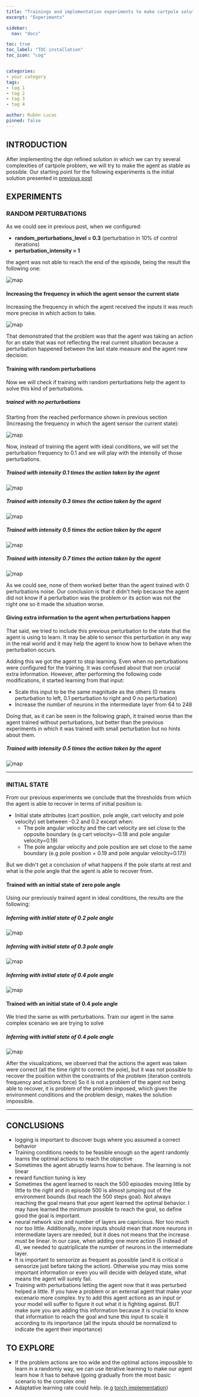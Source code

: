 ```yaml
---
title: "Trainings and implementation experiments to make cartpole solution more solid"
excerpt: "Experiments"

sidebar:
  nav: "docs"

toc: true
toc_label: "TOC installation"
toc_icon: "cog"


categories:
- your category
tags:
- tag 1
- tag 2
- tag 3
- tag 4

author: Rubén Lucas
pinned: false
---
```


## INTRODUCTION

After implementing the dqn refined solution in which we can try several complexities of cartpole problem,
we will try to make the agent as stable as possible.
Our starting point for the following experiments is the initial solution presented in [previous post](https://roboticslaburjc.github.io/2020-phd-ruben-lucas/projects/2022-09-21-RLStudio_cartpole_refinement/)

## EXPERIMENTS

### RANDOM PERTURBATIONS

As we could see in previous post, when we configured:

- **random_perturbations_level = 0.3** (perturbation in 10% of control iterations)
- **perturbation_intensity = 1** 

the agent was not able to reach the end of the episode, being the result the following one:

<p><img src="/2020-phd-ruben-lucas/assets/images/results_images/cartpole/solidityExperiments/base_agent_intensity_1.png" alt="map" class="img-responsive" /></p>

#### Increasing the frequency in which the agent sensor the current state

Increasing the frequency in which the agent received the inputs it was much more precise in which action to take.

<p><img src="/2020-phd-ruben-lucas/assets/images/results_images/cartpole/solidityExperiments/frequent_agent_intensity_level_1.png" alt="map" class="img-responsive" /></p>

That demonstrated that the problem was that the agent was taking an action for an state that was not reflecting the
real current situation because a perturbation happened between the last state measure and the agent new decision.


#### Training with random perturbations

Now we will check if training with random perturbations help the agent to solve this kind of perturbations.

##### trained with no perturbations

Starting from the reached performance shown in previous section (Increasing the frequency in which the agent sensor the current state):

<p><img src="/2020-phd-ruben-lucas/assets/images/results_images/cartpole/solidityExperiments/base_agent_intensity_03.png" alt="map" class="img-responsive" /></p>

Now, instead of training the agent with ideal conditions, we will set the perturbation frequency to 0.1 and we will
play with the intensity of those perturbations.

##### Trained with intensity 0.1 times the action taken by the agent

<p><img src="/2020-phd-ruben-lucas/assets/images/results_images/cartpole/solidityExperiments/01_agent_intensity_03.png" alt="map" class="img-responsive" /></p>

##### Trained with intensity 0.3 times the action taken by the agent

<p><img src="/2020-phd-ruben-lucas/assets/images/results_images/cartpole/solidityExperiments/03_agent_intensity_03.png" alt="map" class="img-responsive" /></p>

##### Trained with intensity 0.5 times the action taken by the agent

<p><img src="/2020-phd-ruben-lucas/assets/images/results_images/cartpole/solidityExperiments/05_agent_intensity_03.png" alt="map" class="img-responsive" /></p>

##### Trained with intensity 0.7 times the action taken by the agent

<p><img src="/2020-phd-ruben-lucas/assets/images/results_images/cartpole/solidityExperiments/07_agent_intensity_03.png" alt="map" class="img-responsive" /></p>

As we could see, none of them worked better than the agent trained with 0 perturbations noise.
Our conclusion is that it didn't help because the agent did not know if a perturbation was the problem or its action was not the right one so it made the situation worse.

#### Giving extra information to the agent when perturbations happen


That said, we tried to include this previous perturbation to the state that the agent is using to learn.
It may be able to sensor this perturbation in any way in the real world and it may help the agent to know how
to behave when the perturbation occurs.

Adding this we got the agent to stop learning. Even when no perturbations were configured for the training. 
It was confused about that non crucial extra information.
However, after performing the following code modifications, it started learning from that input:
- Scale this input to be the same magnitude as the others (0 means perturbation to left, 0.1 perturbation to right 
and 0 no perturbation)
- Increase the number of neurons in the intermediate layer from 64 to 248

Doing that, as it can be seen in the following graph, it trained worse than the agent trained without perturbations, but better than the previous experiments in which it was trained with small perturbation but no hints about them.

##### Trained with intensity 0.5 times the action taken by the agent

<p><img src="/2020-phd-ruben-lucas/assets/images/results_images/cartpole/solidityExperiments/05_improved_agent_intensity_03.png" alt="map" class="img-responsive" /></p>

___

### INITIAL STATE

From our previous experiments we conclude that the thresholds from which the agent is able to recover in terms of initial position is:
  - Initial state attributes (cart position, pole angle, cart velocity and pole velocity) set between -0.2 and 0.2 except when:
      - The pole angular velocity and the cart velocity are set close to the opposite boundary (e.g cart velocity=-0.18 and pole angular velocity=0.19)
      - The pole angular velocity and pole position are set close to the same boundary (e.g pole position = 0.19 and pole angular velocity=0.17))
 
But we didn't get a conclusion of what happens if the pole starts at rest and what is the pole angle that the agent is able to recover from.

#### Trained with an initial state of zero pole angle

Using our previously trained agent in ideal conditions, the results are the following:

##### Inferring with initial state of 0.2 pole angle

<p><img src="/2020-phd-ruben-lucas/assets/images/results_images/cartpole/solidityExperiments/base_agent_init_angle_02.png" alt="map" class="img-responsive" /></p>

##### Inferring with initial state of 0.3 pole angle

<p><img src="/2020-phd-ruben-lucas/assets/images/results_images/cartpole/solidityExperiments/base_agent_init_angle_03.png" alt="map" class="img-responsive" /></p>

##### Inferring with initial state of 0.4 pole angle

<p><img src="/2020-phd-ruben-lucas/assets/images/results_images/cartpole/solidityExperiments/base_agent_init_angle_04.png" alt="map" class="img-responsive" /></p>

#### Trained with an initial state of 0.4 pole angle

We tried the same as with perturbations. Train our agent in the same complex scenario we are trying to solve

##### Inferring with initial state of 0.4 pole angle

<p><img src="/2020-phd-ruben-lucas/assets/images/results_images/cartpole/solidityExperiments/04_agent_init_angle_04.png" alt="map" class="img-responsive" /></p>

After the visualizations, we observed that the actions the agent was taken were correct (all the time right to correct the pole), but it was not possible
to recover the position within the constraints of the problem (iteration controls frequency and actions force)
So it is not a problem of the agent not being able to recover, it is problem of the problem imposed, which given the
environment conditions and the problem design, makes the solution impossible.


___


## CONCLUSIONS

- logging is important to discover bugs where you assumed a correct behavior
- Training conditions needs to be feasible enough so the agent randomly learns the optimal actions to reach the objective
- Sometimes the agent abruptly learns how to behave. The learning is not linear
- reward function tuning is key
- Sometimes the agent learned to reach the 500 episodes moving little by little to the right
and in episode 500 is almost jumping out of the environment bounds (but reach the 500 steps goal).
Not always reaching the goal means that your agent learned the optimal behavior. I may have learned the minimum possible to reach the goal, so define good the goal is important.
- neural network size and number of layers are capricious. Nor too much nor too little. Additionally, more inputs should mean that
more neurons in intermediate layers are needed, but it does not means that the increase must be linear. In our case, when adding
one more action (5 instead of 4), we needed to quatriplicate the number of neurons in the intermediate layer.
- It is important to sensorize as frequent as possible (and it is critical o sensorize just before taking the action).
Otherwise you may miss some important information or even you will decide with delayed state, what means the agent will surely fail.
- Training with perturbations letting the agent now that it was perturbed helped a little.
If you have a problem or an external agent that make your excenario more complex. try to add this agent actions as an input
or your model will suffer to figure it out what it is fighting against. BUT make sure you are adding this information because
it is crucial to know that information to reach the goal and tune this input to scale it according to its importance (all the inputs
should be normalized to indicate the agent their importance)

## TO EXPLORE

- If the problem actions are too wide and the optimal actions impossible to learn in a randomly way, we can use iterative learning
to make our agent learn how it has to behave (going gradually from the most basic scenario to the complex one)
- Adaptative learning rate could help. (e.g [torch implementation](https://pytorch.org/docs/stable/optim.html))


